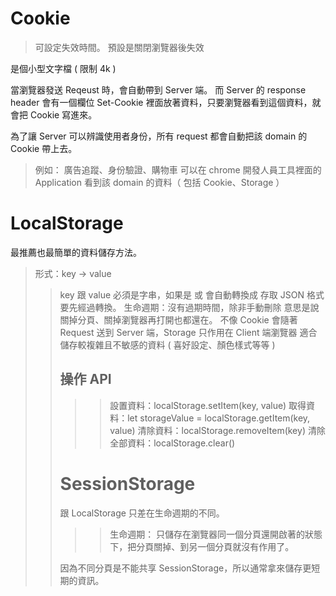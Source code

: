 # Cookie

> 可設定失效時間。 預設是關閉瀏覽器後失效

是個小型文字檔 ( 限制 4k )

當瀏覽器發送 Reqeust 時，會自動帶到 Server 端。
而 Server 的 response header 會有一個欄位 Set-Cookie 裡面放著資料，只要瀏覽器看到這個資料，就會把 Cookie 寫進來。

為了讓 Server 可以辨識使用者身份，所有 request 都會自動把該 domain 的 Cookie 帶上去。

> 例如： 廣告追蹤、身份驗證、購物車
> 可以在 chrome 開發人員工具裡面的 Application 看到該 domain 的資料（ 包括 Cookie、Storage ）

# LocalStorage
最推薦也最簡單的資料儲存方法。

> 形式：key → value
>> key 跟 value 必須是字串，如果是 <object> 或 <number> 會自動轉換成 <string>
>> 存取 JSON 格式要先經過轉換。
>生命週期：沒有過期時間，除非手動刪除
>> 意思是說關掉分頁、關掉瀏覽器再打開也都還在。
> 不像 Cookie 會隨著 Request 送到 Server 端，Storage 只作用在 Client 端瀏覽器
>> 適合儲存較複雜且不敏感的資料 ( 喜好設定、顏色樣式等等 )

## 操作 API
>> 設置資料：localStorage.setItem(key, value)
>> 取得資料：let storageValue = localStorage.getItem(key, value)
>> 清除資料：localStorage.removeItem(key)
>> 清除全部資料：localStorage.clear()


# SessionStorage
跟 LocalStorage 只差在生命週期的不同。

>> 生命週期： 只儲存在瀏覽器同一個分頁還開啟著的狀態下，把分頁關掉、到另一個分頁就沒有作用了。

因為不同分頁是不能共享 SessionStorage，所以通常拿來儲存更短期的資訊。
